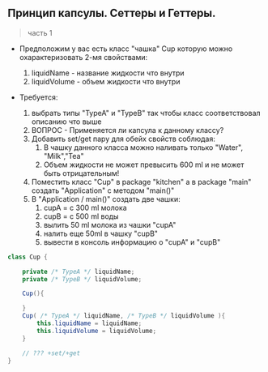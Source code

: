 ## Принцип капсулы. Сеттеры и Геттеры.

> часть 1

* Предположим у вас есть класс "чашка" Cup которую можно охарактеризовать 2-мя свойствами:
  1.  liquidName - название жидкости что внутри
  2.  liquidVolume - объем жидкости что внутри

* Требуется:
  1. выбрать типы "TypeA" и "TypeB" так чтобы класс соответствовал описанию что выше
  2. ВОПРОС - Применяется ли капсула к данному классу?
  3. Добавить set/get пару для обейх свойств соблюдая:
     1. В чашку данного класса можно наливать только "Water", "Milk","Tea"                                                             
     2. Объем жидкости не может превысить 600 ml и не может быть отрицательным!
  4. Поместить класс "Cup" в package "kitchen" а в package "main" создать "Application" с методом "main()"
  5. В "Application / main()" создать две чашки:
     1. cupA = с 300 ml молока
     2. cupB = с 500 ml воды
     3. вылить 50 ml молока из чашки "cupA"
     4. налить еще 50ml в чашку "cupB"
     5. вывести в консоль информацию о "cupA" и "cupB"

```java
class Cup {

    private /* TypeA */ liquidName;
    private /* TypeB */ liquidVolume;

    Cup(){

    }
    Cup( /* TypeA */ liquidName, /* TypeB */ liquidVolume ){
        this.liquidName = liquidName;
        this.liquidVolume = liquidVolume;
    }

    // ??? +set/+get
}

```
